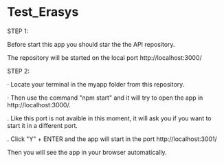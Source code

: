 # Test_Erasys

STEP 1:

Before start this app you should star the the API repository.

The repository will be started on the local port http://localhost:3000/

STEP 2:

· Locate your terminal in the myapp folder from this repository.

· Then use the command "npm start" and it will try to open the app in http://localhost:3000/.

. Like this port is not avaible in this moment, it will ask you if you want to start it in a different port.

. Click "Y" + ENTER and the app will start in the port http://localhost:3001/

Then you will see the app in your browser automatically.

